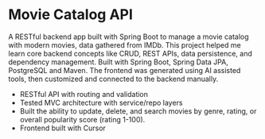 # Movie Catalog API

A RESTful backend app built with Spring Boot to manage a movie catalog with modern movies, data gathered from IMDb. This project helped me learn core backend concepts like CRUD, REST APIs, data persistence, and dependency management. Built with Spring Boot, Spring Data JPA, PostgreSQL and Maven. The frontend was generated using AI assisted tools, then customized and connected to the backend manually.

- RESTful API with routing and validation
- Tested MVC architecture with service/repo layers
- Built the ability to update, delete, and search movies by genre, rating, or overall popularity score (rating 1-100).
- Frontend built with Cursor
